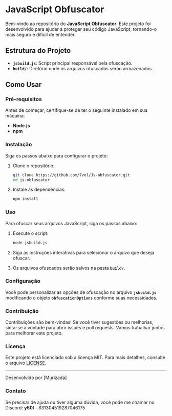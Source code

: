 # JavaScript Obfuscator

Bem-vindo ao repositório do **JavaScript Obfuscator**. Este projeto foi desenvolvido para ajudar a proteger seu código JavaScript, tornando-o mais seguro e difícil de entender.

## Estrutura do Projeto

- **`jsbuild.js`**: Script principal responsável pela ofuscação.
- **`build/`**: Diretório onde os arquivos ofuscados serão armazenados.

## Como Usar

### Pré-requisitos

Antes de começar, certifique-se de ter o seguinte instalado em sua máquina:

- **Node.js**
- **npm**

### Instalação

Siga os passos abaixo para configurar o projeto:

1. Clone o repositório:
    ```sh
    git clone https://github.com/7vol/Js-obfuscator.git
    cd js-obfuscator
    ```

2. Instale as dependências:
    ```sh
    npm install
    ```

### Uso

Para ofuscar seus arquivos JavaScript, siga os passos abaixo:

1. Execute o script:
    ```sh
    node jsbuild.js
    ```

2. Siga as instruções interativas para selecionar o arquivo que deseja ofuscar.

3. Os arquivos ofuscados serão salvos na pasta **`build/`**.

### Configuração

Você pode personalizar as opções de ofuscação no arquivo **`jsbuild.js`** modificando o objeto **`obfuscationOptions`** conforme suas necessidades.

### Contribuição

Contribuições são bem-vindas! Se você tiver sugestões ou melhorias, sinta-se à vontade para abrir issues e pull requests. Vamos trabalhar juntos para melhorar este projeto.

### Licença

Este projeto está licenciado sob a licença MIT. Para mais detalhes, consulte o arquivo [LICENSE](LICENSE).

---

Desenvolvido por [Murizada]

### Contato

Se precisar de ajuda ou tiver alguma dúvida, você pode me chamar no Discord: **y50l** - 831304519287046175
